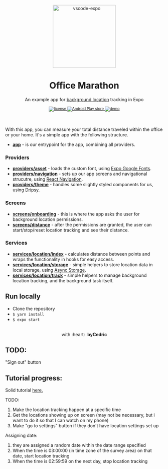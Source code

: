 <div align="center">
  <br/>
  <img src="https://raw.githubusercontent.com/byCedric/office-marathon/main/assets/icon.png" alt="vscode-expo" width="200">
  <br />
  <h1>Office Marathon</h1>
  <p></p>
  <p>An example app for <a href="https://docs.expo.io/versions/latest/sdk/location/#background-location-methods">background location</a> tracking in Expo</p>
  <sup>
    <a href="https://github.com/bycedric/office-marathon/blob/master/LICENSE.md">
      <img src="https://img.shields.io/github/license/byCedric/office-marathon?style=flat-square" alt="license" />
    </a>
    <a href="https://play.google.com/store/apps/details?id=com.bycedric.officemarathon">
      <img src="https://img.shields.io/badge/android-play%20store-green?style=flat-square" alt="Android Play store" />
    </a>
    <a href="https://expo.io/@bycedric/projects/office-marathon">
      <img src="https://img.shields.io/badge/demo-expo.io-lightgrey.svg?style=flat-square" alt="demo" />
    </a>
  </sup>
  <br />
  <br />
  <br />
</div>

With this app, you can measure your total distance traveled within the office or your home. It's a simple app with the following structure.

- **[app](./src/app.tsx)** - is our entrypoint for the app, combining all providers.

### Providers

- **[providers/asset](./src/providers/asset.tsx)** - loads the custom font, using [Expo Google Fonts](https://github.com/expo/google-fonts).
- **[providers/navigation](./src/providers/navigation.tsx)** - sets up our app screens and navigational strucutre, using [React Navigation](https://reactnavigation.org/).
- **[providers/theme](./src/providers/theme.tsx)** - handles some slightly styled components for us, using [Dripsy](https://github.com/nandorojo/dripsy).

### Screens

- **[screens/onboarding](./src/screens/onboarding.tsx)** - this is where the app asks the user for background location permissions.
- **[screens/distance](./src/screens/distance.tsx)** - after the permissions are granted, the user can start/stop/reset location tracking and see their distance.

### Services

- **[services/location/index](./src/services/location/index.ts)** - calculates distance between points and wraps the functionality in hooks for easy access.
- **[services/location/storage](./src/services/location/storage.ts)** - simple helpers to store location data in local storage, using [Async Storage](https://github.com/react-native-async-storage/async-storage).
- **[services/location/track](./src/services/location/track.ts)** - simple helpers to manage background location tracking, and the background task itself.

## Run locally

- Clone the repository
- `$ yarn install`
- `$ expo start`

<div align="center">
  <br />
  with :heart:&nbsp;&nbsp;<strong>byCedric</strong>
  <br />
</div>

## TODO:

"Sign out" button

## Tutorial progress:

Solid tutorial [here.](https://www.youtube.com/watch?v=HdLbavvfflQ&list=PLKrxTdwfEw2WjZ4rfVM_K-RdEJkvWi36u&index=15&t=2531s)

TODO:

1. Make the location tracking happen at a specific time
2. Get the locations showing up on screen (may not be necessary, but i want to do it so that I can watch on my phone)
3. Make "go to settings" button if they don't have location settings set up

Assigning date:

1. they are assigned a random date within the date range specified
2. When the time is 03:00:00 (in time zone of the survey area) on that date, start location tracking
3. When the time is 02:59:59 on the next day, stop location tracking
